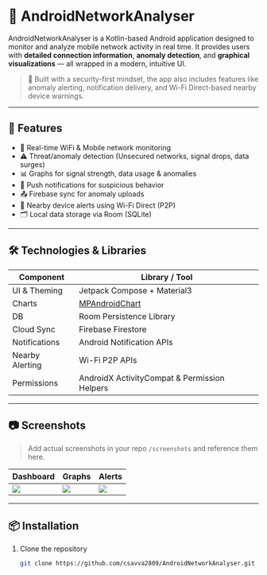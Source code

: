 # 📡 AndroidNetworkAnalyser

AndroidNetworkAnalyser is a Kotlin-based Android application designed to monitor and analyze mobile network activity in real time. It provides users with **detailed connection information**, **anomaly detection**, and **graphical visualizations** — all wrapped in a modern, intuitive UI.

> 🔐 Built with a security-first mindset, the app also includes features like anomaly alerting, notification delivery, and Wi-Fi Direct-based nearby device warnings.

---

## 🚀 Features

- 📶 Real-time WiFi & Mobile network monitoring
- ⚠️ Threat/anomaly detection (Unsecured networks, signal drops, data surges)
- 📊 Graphs for signal strength, data usage & anomalies
- 🔔 Push notifications for suspicious behavior
- 📤 Firebase sync for anomaly uploads
- 📡 Nearby device alerts using Wi-Fi Direct (P2P)
- 🗂️ Local data storage via Room (SQLite)

---

## 🛠️ Technologies & Libraries

| Component | Library / Tool |
|----------|----------------|
| UI & Theming | Jetpack Compose + Material3 |
| Charts | [MPAndroidChart](https://github.com/PhilJay/MPAndroidChart) |
| DB | Room Persistence Library |
| Cloud Sync | Firebase Firestore |
| Notifications | Android Notification APIs |
| Nearby Alerting | Wi-Fi P2P APIs |
| Permissions | AndroidX ActivityCompat & Permission Helpers |

---

## 📷 Screenshots

> Add actual screenshots in your repo `/screenshots` and reference them here.

| Dashboard | Graphs | Alerts |
|----------|--------|--------|
| ![](screenshots/dashboard.png) | ![](screenshots/graphs.png) | ![](screenshots/alerts.png) |

---

## 📦 Installation

1. Clone the repository  
   ```bash
   git clone https://github.com/csavva2809/AndroidNetworkAnalyser.git
